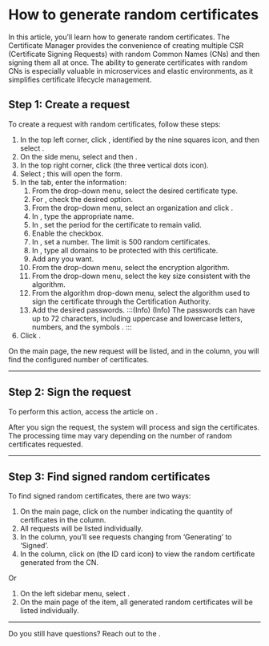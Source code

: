# How to generate random certificates 

In this article, you’ll learn how to generate random certificates. The Certificate Manager provides the convenience of creating multiple CSR (Certificate Signing Requests) with random Common Names (CNs) and then signing them all at once. The ability to generate certificates with random CNs is especially valuable in microservices and elastic environments, as it simplifies certificate lifecycle management.

## Step 1: Create a request
To create a request with random certificates, follow these steps:

1. In the top left corner, click , identified by the nine squares icon, and then select .
2. On the side menu, select  and then .
3. In the top right corner, click  (the three vertical dots icon).
4. Select ; this will open the  form.
5. In the  tab, enter the information:
    1. From the  drop-down menu, select the desired certificate type.
    2. For , check the desired option.
    3. From the  drop-down menu, select an organization and click .
    4. In , type the appropriate name.
    5. In , set the period for the certificate to remain valid.
    6. Enable the  checkbox.
    7. In , set a number. The limit is 500 random certificates.
    8. In , type all domains to be protected with this certificate.
    9. Add any  you want.
    10. From the  drop-down menu, select the encryption algorithm.
    11. From the  drop-down menu, select the key size consistent with the algorithm.
    12. From the  algorithm drop-down menu, select the algorithm used to sign the certificate through the Certification Authority.
    13. Add the desired passwords.
:::(Info) (Info)
The passwords can have up to 72 characters, including uppercase and lowercase letters, numbers, and the symbols .
:::
9. Click .

On the  main page, the new request will be listed, and in the  column, you will  find the configured number of certificates.
* * *
## Step 2: Sign the request
To perform this action, access the article on .

After you sign the request, the system will process and sign the certificates. The processing time may vary depending on the number of random certificates requested.

* * *

## Step 3: Find signed random certificates
To find signed random certificates, there are two ways:

1. On the  main page, click on the number indicating the quantity of certificates in the  column. 
2. All requests will be listed individually. 
3. In the  column, you’ll see requests changing from ‘Generating’ to ‘Signed’. 
4. In the  column, click on  (the ID card icon) to view the random certificate generated from the CN. 

Or

1. On the left sidebar menu, select .
2. On the main page of the item, all generated random certificates will be listed individually.

* * *
Do you still have questions? Reach out to the .